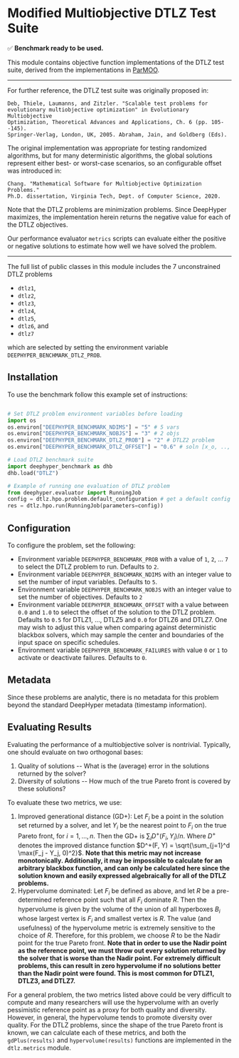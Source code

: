 
# Modified Multiobjective DTLZ Test Suite

✅ **Benchmark ready to be used.**

This module contains objective function implementations of the DTLZ test
suite, derived from the implementations in
[ParMOO](https://github.com/parmoo/parmoo).

------------------------------------------------------------------------------

For further reference, the DTLZ test suite was originally proposed in:

    Deb, Thiele, Laumanns, and Zitzler. "Scalable test problems for
    evolutionary multiobjective optimization" in Evolutionary Multiobjective
    Optimization, Theoretical Advances and Applications, Ch. 6 (pp. 105--145).
    Springer-Verlag, London, UK, 2005. Abraham, Jain, and Goldberg (Eds).

The original implementation was appropriate for testing randomized algorithms,
but for many deterministic algorithms, the global solutions represent either
best- or worst-case scenarios, so an configurable offset was introduced in:

    Chang. "Mathematical Software for Multiobjective Optimization Problems."
    Ph.D. dissertation, Virginia Tech, Dept. of Computer Science, 2020.

Note that the DTLZ problems are minimization problems. Since DeepHyper
maximizes, the implementation herein returns the negative value for each of
the DTLZ objectives.

Our performance evaluator ``metrics`` scripts can evaluate either the
positive or negative solutions to estimate how well we have solved the
problem.

------------------------------------------------------------------------------

The full list of public classes in this module includes the 7 unconstrained
DTLZ problems
 * ``dtlz1``,
 * ``dtlz2``,
 * ``dtlz3``,
 * ``dtlz4``,
 * ``dtlz5``,
 * ``dtlz6``, and
 * ``dtlz7``

which are selected by setting the environment variable
``DEEPHYPER_BENCHMARK_DTLZ_PROB``.

## Installation 

To use the benchmark follow this example set of instructions:

```python

# Set DTLZ problem environment variables before loading
import os
os.environ["DEEPHYPER_BENCHMARK_NDIMS"] = "5" # 5 vars
os.environ["DEEPHYPER_BENCHMARK_NOBJS"] = "3" # 2 objs
os.environ["DEEPHYPER_BENCHMARK_DTLZ_PROB"] = "2" # DTLZ2 problem
os.environ["DEEPHYPER_BENCHMARK_DTLZ_OFFSET"] = "0.6" # soln [x_o, .., x_n]=0.6

# Load DTLZ benchmark suite
import deephyper_benchmark as dhb
dhb.load("DTLZ")

# Example of running one evaluation of DTLZ problem
from deephyper.evaluator import RunningJob
config = dtlz.hpo.problem.default_configuration # get a default config to test
res = dtlz.hpo.run(RunningJob(parameters=config))

```

## Configuration

To configure the problem, set the following:

- Environment variable `DEEPHYPER_BENCHMARK_PROB` with a value of `1`, `2`, ... `7` to select the DTLZ problem to run. Defaults to `2`.
- Environment variable `DEEPHYPER_BENCHMARK_NDIMS` with an integer value to set the number of input variables. Defaults to `5`.
- Environment variable `DEEPHYPER_BENCHMARK_NOBJS` with an integer value to set the number of objectives. Defaults to `2`
- Environment variable `DEEPHYPER_BENCHMARK_OFFSET` with a value between `0.0` and `1.0` to select the offset of the solution to the DTLZ problem. Defaults to `0.5` for DTLZ1, ..., DTLZ5 and `0.0` for DTLZ6 and DTLZ7. One may wish to adjust this value when comparing against deterministic blackbox solvers, which may sample the center and boundaries of the input space on specific schedules.
- Environment variable `DEEPHYPER_BENCHMARK_FAILURES` with value `0` or `1` to activate or deactivate failures. Defaults to `0`.

## Metadata

Since these problems are analytic, there is no metadata for this problem
beyond the standard DeepHyper metadata (timestamp information).

## Evaluating Results

Evaluating the performance of a multiobjective solver is nontrivial.
Typically, one should evaluate on two orthogonal bases:
 1. Quality of solutions -- What is the (average) error in the solutions
    returned by the solver?
 2. Diversity of solutions -- How much of the true Pareto front is covered
    by these solutions?

To evaluate these two metrics, we use:
 1. Improved generational distance (GD+): Let $F_i$ be a point in the solution
    set returned by a solver,
    and let $Y_i$ be the nearest point to $F_i$ on the true Pareto front,
    for $i=1,\ldots, n$.
    Then the GD+ is $\sum_{i} D^+(F_i, Y_i) / n$.
    Where $D^+$ denotes the improved distance function
    $D^+(F, Y) = \sqrt{\sum_{j=1}^d \max(F_j - Y_j, 0)^2}$.
    **Note that this metric may not increase monotonically. Additionally,
    it may be impossible to calculate for an arbitrary blackbox function,
    and can only be calculated here since the solution known and easily
    expressed algebraically for all of the DTLZ problems.**
 2. Hypervolume dominated: Let $F_i$ be defined as above, and let $R$ be
    a pre-determined reference point such that all $F_i$ dominate $R$.
    Then the hypervolume is given by the volume of the union of all
    hyperboxes $B_i$ whose largest vertex is $F_i$ and smallest vertex
    is $R$. The value (and usefulness) of the hypervolume metric is extremely
    sensitive to the choice of $R$. Therefore, for this problem, we choose
    $R$ to be the Nadir point for the true Pareto front. **Note that in order
    to use the Nadir point as the reference point, we must throw out every
    solution returned by the solver that is worse than the Nadir point. For
    extremely difficult problems, this can result in zero hypervolume if no
    solutions better than the Nadir point were found. This is most common
    for DTLZ1, DTLZ3, and DTLZ7.**

For a general problem, the two metrics listed above could be very difficult
to compute and many researchers will use the hypervolume with an overly
pessimistic reference point as a proxy for both quality and diversity.
However, in general, the hypervolume tends to promote diversity over quality.
For the DTLZ problems, since the shape of the true Pareto front is known,
we can calculate each of these metrics, and both the ``gdPlus(results)`` and
``hypervolume(results)`` functions are implemented in the ``dtlz.metrics``
module.
